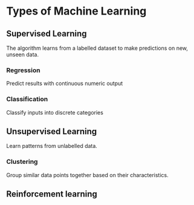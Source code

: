 # Types of Machine Learning

## Supervised Learning

The algorithm learns from a labelled dataset to make predictions on new, unseen data.

### Regression

Predict results with continuous numeric output

### Classification

Classify inputs into discrete categories

## Unsupervised Learning

Learn patterns from unlabelled data.

### Clustering

Group similar data points together based on their characteristics.

## Reinforcement learning
